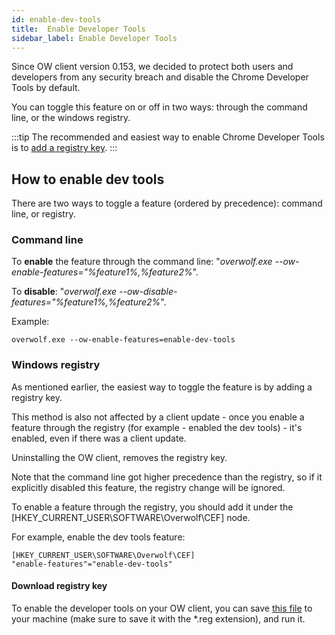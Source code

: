 ```yaml
---
id: enable-dev-tools
title:  Enable Developer Tools
sidebar_label: Enable Developer Tools
---
```


Since OW client version 0.153, we decided to protect both users and developers from any security breach and disable the Chrome Developer Tools by default. 

You can toggle this feature on or off in two ways: through the command line, or the windows registry.

:::tip
The recommended and easiest way to enable Chrome Developer Tools is to [add a registry key](#windows-registry).
:::

## How to enable dev tools

There are two ways to toggle a feature (ordered by precedence): command line, or registry.

### Command line

To **enable** the feature through the command line: "*overwolf.exe --ow-enable-features="%feature1%,%feature2%*".

To **disable**: "*overwolf.exe --ow-disable-features="%feature1%,%feature2%*".

Example:

```shell
overwolf.exe --ow-enable-features=enable-dev-tools
```

### Windows registry

As mentioned earlier, the easiest way to toggle the feature is by adding a registry key.

This method is also not affected by a client update - once you enable a feature through the registry (for example - enabled the dev tools) - it's enabled, even if there was a client update.

Uninstalling the OW client, removes the registry key.

Note that the command line got higher precedence than the registry, so if it explicitly disabled this feature, the registry change will be ignored.

To enable a feature through the registry, you should add it under the [HKEY_CURRENT_USER\SOFTWARE\Overwolf\CEF]
 node.

 For example, enable the dev tools feature:

 ```
 [HKEY_CURRENT_USER\SOFTWARE\Overwolf\CEF]
"enable-features"="enable-dev-tools"
 ```

 #### Download registry key

 To enable the developer tools on your OW client, you can save [this file](https://raw.githubusercontent.com/overwolf/community-gists/master/enable-dev-tools.reg) to your machine (make sure to save it with the *.reg extension), and run it.

